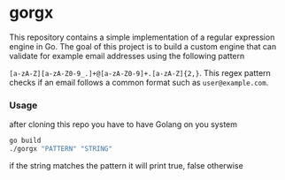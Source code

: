 
# gorgx

This repository contains a simple implementation of a regular expression engine in Go. The goal of this project is to build a custom engine that can validate for example email addresses using the following pattern

`[a-zA-Z][a-zA-Z0-9_.]+@[a-zA-Z0-9]+.[a-zA-Z]{2,}`. This regex pattern checks if an email follows a common format such as `user@example.com`.

### Usage
after cloning this repo you have to have Golang on you system
```bash
go build
./gorgx "PATTERN" "STRING"
```
if the string matches the pattern it will print true, false otherwise

